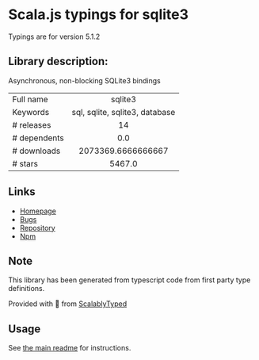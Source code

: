 
# Scala.js typings for sqlite3

Typings are for version 5.1.2

## Library description:
Asynchronous, non-blocking SQLite3 bindings

|                    |                 |
| ------------------ | :-------------: |
| Full name          | sqlite3 |
| Keywords           | sql, sqlite, sqlite3, database |
| # releases         | 14 |
| # dependents       | 0.0 |
| # downloads        | 2073369.6666666667 |
| # stars            | 5467.0 |

## Links
- [Homepage](https://github.com/TryGhost/node-sqlite3)
- [Bugs](https://github.com/TryGhost/node-sqlite3/issues)
- [Repository](https://github.com/TryGhost/node-sqlite3)
- [Npm](https://www.npmjs.com/package/sqlite3)
    


## Note
This library has been generated from typescript code from first party type definitions.

Provided with :purple_heart: from [ScalablyTyped](https://github.com/oyvindberg/ScalablyTyped)

## Usage
See [the main readme](../../readme.md) for instructions.



